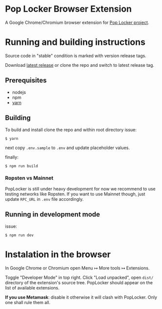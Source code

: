 Pop Locker Browser Extension
============================

A Google Chrome/Chromium browser extension for [Pop Locker project](https://github.com/poplocker-dev/poplocker-dev.github.io/blob/master/README.md).

# Running and building instructions

Source code in "stable" condition is marked with version release tags.

Download [latest release](https://github.com/poplocker-dev/browser-extension/releases) or clone the repo and switch to latest release tag.

## Prerequisites

- nodejs
- npm
- [yarn](https://yarnpkg.com/en/docs/install)

## Building

To build and install clone the repo and within root directory issue:

```
$ yarn
```

next copy `.env.sample` to `.env` and update placeholder values.

finally:

```
$ npm run build
```
### Ropsten vs Mainnet

PopLocker is still under heavy development for now we recommend to use testing networks like Ropsten. If you want to use Mainnet though, just update `RPC_URL` in `.env` file accordingly.

## Running in development mode

issue: 

```
$ npm run dev
```

# Instalation in the browser

In Google Chrome or Chromium open Menu ↦ More tools ↦ Extensions. 

Toggle "Developer Mode" in top right. Click "Load unpacked", open `dist/` directory of the extension's source tree. PopLocker should appear on the list of available extensions.

**If you use Metamask**: disable it otherwise it will clash with PopLocker. Only one shall rule them all.


